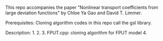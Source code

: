 This repo accompanies the paper "Nonlinear transport coefficients from large deviation functions" by Chloe Ya Gao and David T. Limmer.

Prerequisites: Cloning algorithm codes in this repo call the gsl library.

Description:
1. 
2. 
3. FPUT.cpp: cloning algorithm for FPUT model
4. 
